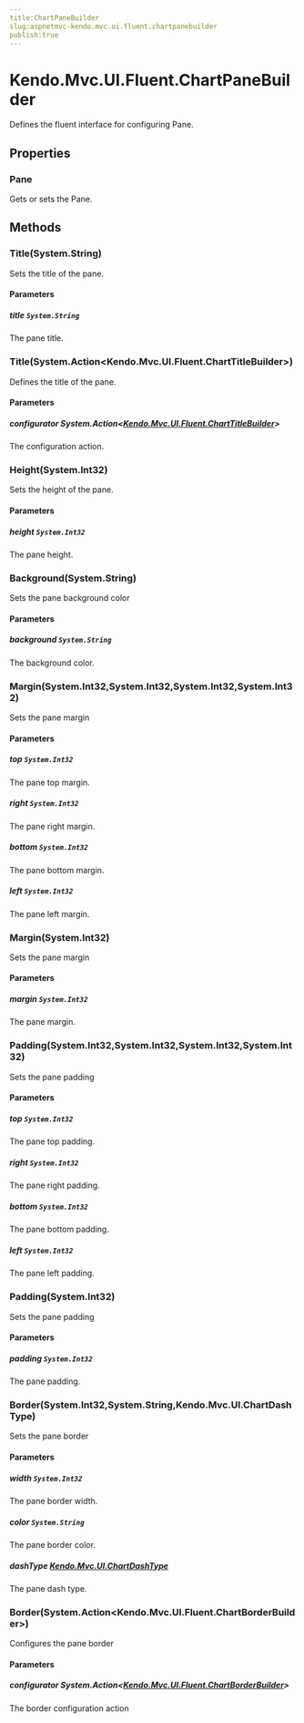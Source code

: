 ```yaml
---
title:ChartPaneBuilder
slug:aspnetmvc-kendo.mvc.ui.fluent.chartpanebuilder
publish:true
---
```


# Kendo.Mvc.UI.Fluent.ChartPaneBuilder
Defines the fluent interface for configuring Pane.


## Properties
### Pane
Gets or sets the Pane.



## Methods

### Title(System.String)
Sets the title of the pane.


#### Parameters

##### title `System.String`
The pane title.




### Title(System.Action\<Kendo.Mvc.UI.Fluent.ChartTitleBuilder\>)
Defines the title of the pane.


#### Parameters

##### configurator System.Action<[Kendo.Mvc.UI.Fluent.ChartTitleBuilder](/api/wrappers/aspnet-mvc/Kendo.Mvc.UI.Fluent/ChartTitleBuilder)>
The configuration action.




### Height(System.Int32)
Sets the height of the pane.


#### Parameters

##### height `System.Int32`
The pane height.




### Background(System.String)
Sets the pane background color


#### Parameters

##### background `System.String`
The background color.




### Margin(System.Int32,System.Int32,System.Int32,System.Int32)
Sets the pane margin


#### Parameters

##### top `System.Int32`
The pane top margin.

##### right `System.Int32`
The pane right margin.

##### bottom `System.Int32`
The pane bottom margin.

##### left `System.Int32`
The pane left margin.




### Margin(System.Int32)
Sets the pane margin


#### Parameters

##### margin `System.Int32`
The pane margin.




### Padding(System.Int32,System.Int32,System.Int32,System.Int32)
Sets the pane padding


#### Parameters

##### top `System.Int32`
The pane top padding.

##### right `System.Int32`
The pane right padding.

##### bottom `System.Int32`
The pane bottom padding.

##### left `System.Int32`
The pane left padding.




### Padding(System.Int32)
Sets the pane padding


#### Parameters

##### padding `System.Int32`
The pane padding.




### Border(System.Int32,System.String,Kendo.Mvc.UI.ChartDashType)
Sets the pane border


#### Parameters

##### width `System.Int32`
The pane border width.

##### color `System.String`
The pane border color.

##### dashType [Kendo.Mvc.UI.ChartDashType](/api/wrappers/aspnet-mvc/Kendo.Mvc.UI/ChartDashType)
The pane dash type.




### Border(System.Action\<Kendo.Mvc.UI.Fluent.ChartBorderBuilder\>)
Configures the pane border


#### Parameters

##### configurator System.Action<[Kendo.Mvc.UI.Fluent.ChartBorderBuilder](/api/wrappers/aspnet-mvc/Kendo.Mvc.UI.Fluent/ChartBorderBuilder)>
The border configuration action





